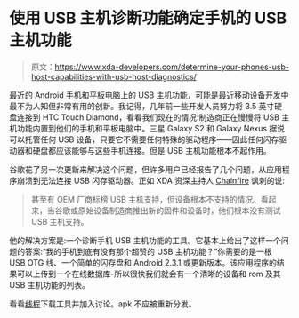 # 使用 USB 主机诊断功能确定手机的 USB 主机功能

> 原文：<https://www.xda-developers.com/determine-your-phones-usb-host-capabilities-with-usb-host-diagnostics/>

最近的 Android 手机和平板电脑上的 USB 主机功能，可能是最近移动设备开发中最不为人知但非常有用的创新。我记得，几年前一些开发人员努力将 3.5 英寸硬盘连接到 HTC Touch Diamond，看看我们现在的情况:制造商正在慢慢将 USB 主机功能内置到他们的手机和平板电脑中。三星 Galaxy S2 和 Galaxy Nexus 据说可以托管任何 USB 设备，只要它不需要任何特殊的驱动程序——因此任何闪存驱动器和硬盘都应该能够与这些手机连接。但是 USB 主机功能根本不起作用。

谷歌花了另一次更新来解决这个问题，但许多用户已经报告了几个问题，从应用程序崩溃到无法连接 USB 闪存驱动器。正如 XDA 资深主持人 [Chainfire](http://forum.xda-developers.com/member.php?u=631273) 讽刺的说:

> 甚至有 OEM 厂商标榜 USB 主机支持，但设备根本不支持的情况。看起来，当谷歌或原始设备制造商推出新的固件和设备时，他们根本没有测试 USB 主机支持。

他的解决方案是:一个诊断手机 USB 主机功能的工具。它基本上给出了这样一个问题的答案:“我的手机到底有没有那个超赞的 USB 主机功能？”你需要的是一根 USB OTG 线、一个简单的闪存盘和 Android 2.3.1 或更新版本。该应用程序的结果可以上传到一个在线数据库-所以很快我们就会有一个清晰的设备和 rom 及其 USB 主机功能的列表。

看看[线程](http://forum.xda-developers.com/showthread.php?t=1493325)下载工具并加入讨论。apk 不应被重新分发。